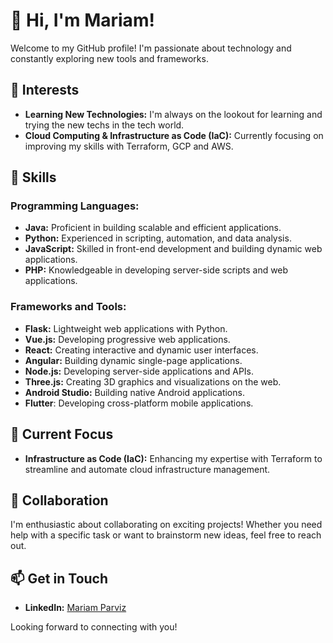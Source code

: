 # 👋 Hi, I'm Mariam!

Welcome to my GitHub profile! I'm passionate about technology and constantly exploring new tools and frameworks.

## 👀 Interests

- **Learning New Technologies:** I'm always on the lookout for learning and trying the new techs in the tech world.
- **Cloud Computing & Infrastructure as Code (IaC):** Currently focusing on improving my skills with Terraform, GCP and AWS.

## 🔧 Skills

### Programming Languages:
- **Java:** Proficient in building scalable and efficient applications.
- **Python:** Experienced in scripting, automation, and data analysis.
- **JavaScript:** Skilled in front-end development and building dynamic web applications.
- **PHP:** Knowledgeable in developing server-side scripts and web applications.

### Frameworks and Tools:
- **Flask:** Lightweight web applications with Python.
- **Vue.js:** Developing progressive web applications.
- **React:** Creating interactive and dynamic user interfaces.
- **Angular:** Building dynamic single-page applications.
- **Node.js:** Developing server-side applications and APIs.
- **Three.js:** Creating 3D graphics and visualizations on the web.
- **Android Studio:** Building native Android applications.
- **Flutter**: Developing cross-platform mobile applications.

## 🌱 Current Focus

- **Infrastructure as Code (IaC):** Enhancing my expertise with Terraform to streamline and automate cloud infrastructure management.

## 💞️ Collaboration

I'm enthusiastic about collaborating on exciting projects! Whether you need help with a specific task or want to brainstorm new ideas, feel free to reach out.

## 📫 Get in Touch

- **LinkedIn:** [Mariam Parviz](https://www.linkedin.com/in/mariam-parviz)

Looking forward to connecting with you!

